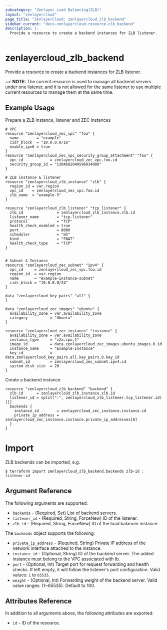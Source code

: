 ```yaml
---
subcategory: "Zenlayer Load Balancing(ZLB)"
layout: "zenlayercloud"
page_title: "ZenlayerCloud: zenlayercloud_zlb_backend"
sidebar_current: "docs-zenlayercloud-resource-zlb_backend"
description: |-
  Provide a resource to create a backend instances for ZLB listener.
---
```


# zenlayercloud_zlb_backend

Provide a resource to create a backend instances for ZLB listener.

~> **NOTE:** The current resource is used to manage all backend servers under one listener, and it is not allowed for the same listener to use multiple current resources to manage them at the same time.

## Example Usage

Prepare a ZLB instance, listener and ZEC instances

```hcl
# VPC
resource "zenlayercloud_zec_vpc" "foo" {
  name        = "example"
  cidr_block  = "10.0.0.0/16"
  enable_ipv6 = true
}
resource "zenlayercloud_zec_vpc_security_group_attachment" "foo" {
  vpc_id            = zenlayercloud_zec_vpc.foo.id
  security_group_id = "1304682049596034008"
}

# ZLB instance & listener
resource "zenlayercloud_zlb_instance" "zlb" {
  region_id = var.region
  vpc_id    = zenlayercloud_zec_vpc.foo.id
  zlb_name  = "example-5"
}

resource "zenlayercloud_zlb_listener" "tcp_listener" {
  zlb_id               = zenlayercloud_zlb_instance.zlb.id
  listener_name        = "tcp-listener"
  protocol             = "TCP"
  health_check_enabled = true
  port                 = 8080
  scheduler            = "mh"
  kind                 = "FNAT"
  health_check_type    = "TCP"
}


# Subnet & Instance
resource "zenlayercloud_zec_subnet" "ipv4" {
  vpc_id     = zenlayercloud_zec_vpc.foo.id
  region_id  = var.region
  name       = "example-instance-subnet"
  cidr_block = "10.0.0.0/24"
}

data "zenlayercloud_key_pairs" "all" {
}

data "zenlayercloud_zec_images" "ubuntu" {
  availability_zone = var.availability_zone
  category          = "Ubuntu"
}

resource "zenlayercloud_zec_instance" "instance" {
  availability_zone = var.availability_zone
  instance_type     = "z2a.cpu.1"
  image_id          = data.zenlayercloud_zec_images.ubuntu.images.0.id
  instance_name     = "Example-Instance"
  key_id            = data.zenlayercloud_key_pairs.all.key_pairs.0.key_id
  subnet_id         = zenlayercloud_zec_subnet.ipv4.id
  system_disk_size  = 20
}
```

Create a backend instance

```hcl
resource "zenlayercloud_zlb_backend" "backend" {
  zlb_id      = zenlayercloud_zlb_instance.zlb.id
  listener_id = split(":", zenlayercloud_zlb_listener.tcp_listener.id)[1]
  backends {
    instance_id        = zenlayercloud_zec_instance.instance.id
    private_ip_address = zenlayercloud_zec_instance.instance.private_ip_addresses[0]
  }
}
```

# Import

ZLB backends can be imported, e.g.

```hcl
$ terraform import zenlayercloud_zlb_backend.backends zlb-id : listener-id
```

## Argument Reference

The following arguments are supported:

* `backends` - (Required, Set) List of backend servers.
* `listener_id` - (Required, String, ForceNew) ID of the listener.
* `zlb_id` - (Required, String, ForceNew) ID of the load balancer instance.

The `backends` object supports the following:

* `private_ip_address` - (Required, String) Private IP address of the network interface attached to the instance.
* `instance_id` - (Optional, String) ID of the backend server. The added instance must belong to the VPC associated with lb.
* `port` - (Optional, Int) Target port for request forwarding and health checks. If left empty, it will follow the listener's port configuration. Valid values: `1` to `65535`.
* `weight` - (Optional, Int) Forwarding weight of the backend server. Valid value ranges: (1~65535). Default to 100.

## Attributes Reference

In addition to all arguments above, the following attributes are exported:

* `id` - ID of the resource.



